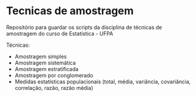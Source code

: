 # Tecnicas de amostragem
 Repositório para guardar os scripts da disciplina de técnicas de amostragem do curso de Estatística - UFPA
 
 Técnicas:
 - Amostragem simples
 - Amostragem sistemática
 - Amostragem estratificada
 - Amostragem por conglomerado
 - Medidas estatísticas populacionais (total, média, variância, covariância, correlação, razão, razão média)
